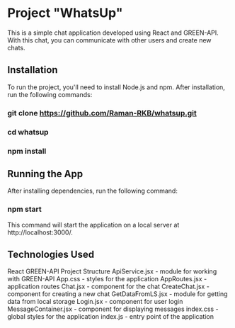 # Project "WhatsUp"
This is a simple chat application developed using React and GREEN-API. With this chat, you can communicate with other users and create new chats.

## Installation
To run the project, you'll need to install Node.js and npm. After installation, run the following commands:

### git clone https://github.com/Raman-RKB/whatsup.git
### cd whatsup
### npm install

## Running the App
After installing dependencies, run the following command:

### npm start
This command will start the application on a local server at http://localhost:3000/.

## Technologies Used
React
GREEN-API
Project Structure
ApiService.jsx - module for working with GREEN-API
App.css - styles for the application
AppRoutes.jsx - application routes
Chat.jsx - component for the chat
CreateChat.jsx - component for creating a new chat
GetDataFromLS.jsx - module for getting data from local storage
Login.jsx - component for user login
MessageContainer.jsx - component for displaying messages
index.css - global styles for the application
index.js - entry point of the application